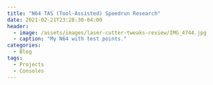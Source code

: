 ```yaml
---
title: "N64 TAS (Tool-Assisted) Speedrun Research"
date: 2021-02-21T23:28:30-04:00
header:
  - image: /assets/images/laser-cutter-tweaks-review/IMG_4744.jpg
  - caption: "My N64 with test points."
categories:
  - Blog
tags:
  - Projects
  - Consoles
---
```



